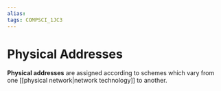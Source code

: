 ```yaml
---
alias:
tags: COMPSCI_1JC3
---
```

# Physical Addresses
**Physical addresses** are assigned according to schemes which vary from one [[physical network|network technology]] to another. 